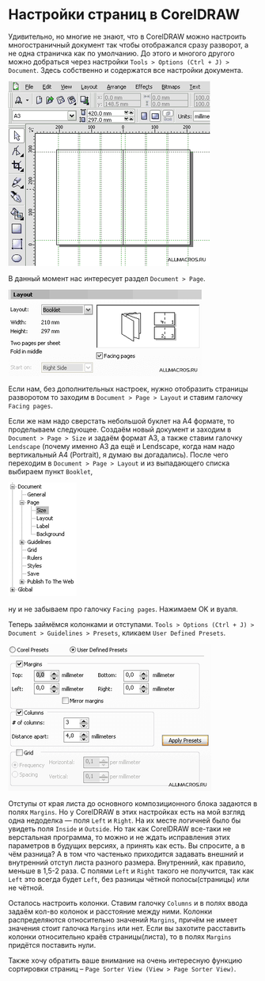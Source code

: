 # Настройки страниц в CorelDRAW

Удивительно, но многие не знают, что в CorelDRAW можно настроить многостраничный документ так чтобы отображался сразу разворот, а не одна страничка как по умолчанию. До этого и многого другого можно добраться через настройки `Tools > Options (Ctrl + J) > Document`. Здесь собственно и содержатся все настройки документа.

![Настройки страниц в CorelDRAW](./img01.png)

В данный момент нас интересует раздел `Document > Page`. 

![Настройки страниц в CorelDRAW](./img02.png)

Если нам, без дополнительных настроек, нужно отобразить страницы разворотом то заходим в `Document > Page > Layout` и ставим галочку `Facing pages`.

Если же нам надо сверстать небольшой буклет на А4 формате, то проделываем следующее. Создаём новый документ и заходим в `Document > Page > Size` и задаём формат А3, а также ставим галочку `Lendscape` (почему именно А3 да ещё и Lendscape, когда нам надо вертикальный А4 (Portrait), я думаю вы догадались).
После чего переходим в `Document > Page > Layout` и из выпадающего списка выбираем пункт `Booklet`, 

![Настройки страниц в CorelDRAW](./img03.png)

ну и не забываем про галочку `Facing pages`. Нажимаем OK и вуаля.

Теперь займёмся колонками и отступами. `Tools > Options (Ctrl + J) > Document > Guidelines > Presets`, кликаем `User Defined Presets`. 

![Настройки страниц в CorelDRAW](./img04.png)

Отступы от края листа до основного композиционного блока задаются в полях `Margins`. Но у CorelDRAW в этих настройках есть на мой взгляд одна недоделка — поля `Left` и `Right`. На их месте логичней было бы увидеть поля `Inside` и `Outside`. Но так как CorelDRAW все-таки не верстальная программа, то можно и не ждать исправления этих параметров в будущих версиях, а принять как есть. Вы спросите, а в чём разница? А в том что частенько приходится задавать внешний и внутренний отступ листа разного размера. Внутренний, как правило, меньше в 1,5-2 раза. С полями `Left` и `Right` такого не получится, так как `Left` это всегда будет `Left`, без разницы чётной полосы(страницы) или не чётной.

Осталось настроить колонки. Ставим галочку `Columns` и в полях ввода задаём кол-во колонок и расстояние между ними. Колонки распределяются относительно значений `Margins`, причём не имеет значения стоит галочка `Margins` или нет. Если вы захотите расставить колонки относительно краёв страницы(листа), то в полях `Margins` придётся поставить нули. 

Также хочу обратить ваше внимание на очень интересную функцию сортировки страниц – `Page Sorter View (View > Page Sorter View)`.
